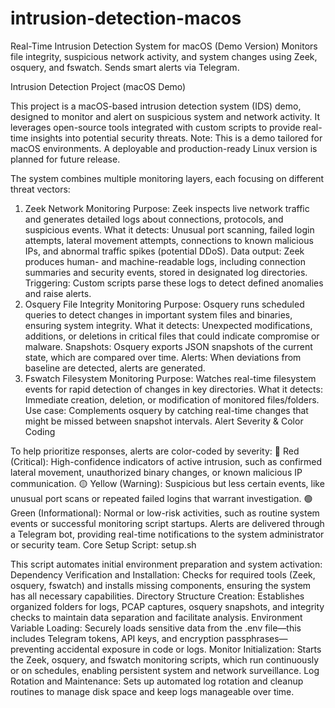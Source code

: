 # intrusion-detection-macos
 Real-Time Intrusion Detection System for macOS (Demo Version) Monitors file integrity, suspicious network activity, and system changes using Zeek, osquery, and fswatch. Sends smart alerts via Telegram.

Intrusion Detection Project (macOS Demo)

This project is a macOS-based intrusion detection system (IDS) demo, designed to monitor and alert on suspicious system and network activity. It leverages open-source tools integrated with custom scripts to provide real-time insights into potential security threats.
Note: This is a demo tailored for macOS environments. A deployable and production-ready Linux version is planned for future release.


The system combines multiple monitoring layers, each focusing on different threat vectors:
1. Zeek Network Monitoring
Purpose: Zeek inspects live network traffic and generates detailed logs about connections, protocols, and suspicious events.
What it detects: Unusual port scanning, failed login attempts, lateral movement attempts, connections to known malicious IPs, and abnormal traffic spikes (potential DDoS).
Data output: Zeek produces human- and machine-readable logs, including connection summaries and security events, stored in designated log directories.
Triggering: Custom scripts parse these logs to detect defined anomalies and raise alerts.
1. Osquery File Integrity Monitoring
Purpose: Osquery runs scheduled queries to detect changes in important system files and binaries, ensuring system integrity.
What it detects: Unexpected modifications, additions, or deletions in critical files that could indicate compromise or malware.
Snapshots: Osquery exports JSON snapshots of the current state, which are compared over time.
Alerts: When deviations from baseline are detected, alerts are generated.
1. Fswatch Filesystem Monitoring
Purpose: Watches real-time filesystem events for rapid detection of changes in key directories.
What it detects: Immediate creation, deletion, or modification of monitored files/folders.
Use case: Complements osquery by catching real-time changes that might be missed between snapshot intervals.
Alert Severity & Color Coding

To help prioritize responses, alerts are color-coded by severity:
🔴 Red (Critical): High-confidence indicators of active intrusion, such as confirmed lateral movement, unauthorized binary changes, or known malicious IP communication.
🟡 Yellow (Warning): Suspicious but less certain events, like unusual port scans or repeated failed logins that warrant investigation.
🟢 Green (Informational): Normal or low-risk activities, such as routine system events or successful monitoring script startups.
Alerts are delivered through a Telegram bot, providing real-time notifications to the system administrator or security team.
Core Setup Script: setup.sh

This script automates initial environment preparation and system activation:
Dependency Verification and Installation:
Checks for required tools (Zeek, osquery, fswatch) and installs missing components, ensuring the system has all necessary capabilities.
Directory Structure Creation:
Establishes organized folders for logs, PCAP captures, osquery snapshots, and integrity checks to maintain data separation and facilitate analysis.
Environment Variable Loading:
Securely loads sensitive data from the .env file—this includes Telegram tokens, API keys, and encryption passphrases—preventing accidental exposure in code or logs.
Monitor Initialization:
Starts the Zeek, osquery, and fswatch monitoring scripts, which run continuously or on schedules, enabling persistent system and network surveillance.
Log Rotation and Maintenance:
Sets up automated log rotation and cleanup routines to manage disk space and keep logs manageable over time.